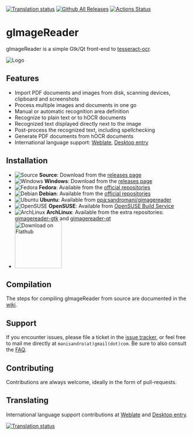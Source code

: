 [![Translation status](https://hosted.weblate.org/widgets/gimagereader/-/svg-badge.svg)](https://hosted.weblate.org/engage/gimagereader/?utm_source=widget)
[![Github All Releases](https://img.shields.io/github/downloads/manisandro/gImageReader/total.svg)]()
[![Actions Status](https://github.com/manisandro/gImageReader/workflows/CI%20Build/badge.svg)](https://github.com/manisandro/gImageReader/actions)


# gImageReader

gImageReader is a simple Gtk/Qt front-end to [tesseract-ocr](https://github.com/tesseract-ocr/tesseract).

![Logo](https://raw.githubusercontent.com/manisandro/gImageReader/gh-pages/gimagereader.jpg)

## Features
- Import PDF documents and images from disk, scanning devices, clipboard and screenshots
- Process multiple images and documents in one go
- Manual or automatic recognition area definition
- Recognize to plain text or to hOCR documents
- Recognized text displayed directly next to the image
- Post-process the recognized text, including spellchecking
- Generate PDF documents from hOCR documents
- International language support: [Weblate](https://hosted.weblate.org/projects/gimagereader/), [Desktop entry](./data/gimagereader.appdata.xml.in)

## Installation
- ![Source](https://raw.githubusercontent.com/manisandro/gImageReader/gh-pages/icons/source.png) **Source**: Download from the [releases page](https://github.com/manisandro/gImageReader/releases)
- ![Windows](https://raw.githubusercontent.com/manisandro/gImageReader/gh-pages/icons/windows.png) **Windows**: Download from the [releases page](https://github.com/manisandro/gImageReader/releases)
- ![Fedora](https://raw.githubusercontent.com/manisandro/gImageReader/gh-pages/icons/fedora.png) **Fedora**: Available from the [official repositories](https://src.fedoraproject.org/rpms/gimagereader)
- ![Debian](https://raw.githubusercontent.com/manisandro/gImageReader/gh-pages/icons/debian.png) **Debian**: Available from the [official repositories](https://packages.debian.org/unstable/main/gimagereader)
- ![Ubuntu](https://raw.githubusercontent.com/manisandro/gImageReader/gh-pages/icons/ubuntu.png) **Ubuntu**: Available from [ppa:sandromani/gimagereader](https://launchpad.net/~sandromani/+archive/ubuntu/gimagereader)
- ![OpenSUSE](https://raw.githubusercontent.com/manisandro/gImageReader/gh-pages/icons/opensuse.png) **OpenSUSE**: Available from [OpenSUSE Build Service](https://build.opensuse.org/project/show/home:sandromani)
- ![ArchLinux](https://raw.githubusercontent.com/manisandro/gImageReader/gh-pages/icons/arch.png) **ArchLinux**: Available from the extra repositories: [gimagereader-gtk](https://archlinux.org/packages/extra/x86_64/gimagereader-gtk) and [gimagereader-qt](https://archlinux.org/packages/extra/x86_64/gimagereader-qt)
- <a href='https://flathub.org/apps/io.github.manisandro.gImageReader'>
    <img width='128' alt='Download on Flathub' src='https://flathub.org/api/badge?locale=en'/>
  </a>

## Compilation
The steps for compiling gImageReader from source are documented in the [wiki](https://github.com/manisandro/gImageReader/wiki/Compiling-gImageReader).

## Support
If you encounter issues, please file a ticket in the [issue tracker](https://github.com/manisandro/gImageReader/issues), or feel free to mail me directly at `manisandro(at)gmail(dot)com`. Be sure to also consult the [FAQ](https://github.com/manisandro/gImageReader/wiki/FAQ).

## Contributing
Contributions are always welcome, ideally in the form of pull-requests.

## Translating
International language support contributions at [Weblate](https://hosted.weblate.org/projects/gimagereader/) and [Desktop entry](./data/gimagereader.appdata.xml.in).

<a href="https://hosted.weblate.org/engage/gimagereader/">
<img src="https://hosted.weblate.org/widgets/gimagereader/-/glossary/multi-auto.svg" alt="Translation status" />
</a>
